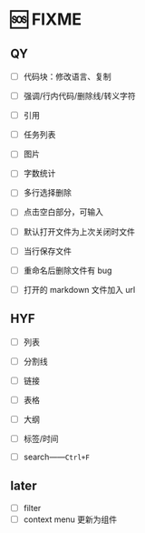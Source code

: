# 🆘 FIXME

## QY

- [ ] 代码块：修改语言、复制
- [ ] 强调/行内代码/删除线/转义字符
- [ ] 引用
- [ ] 任务列表
- [ ] 图片

- [ ] 字数统计
- [ ] 多行选择删除
- [ ] 点击空白部分，可输入
- [ ] 默认打开文件为上次关闭时文件
- [ ] 当行保存文件
- [ ] 重命名后删除文件有 bug
- [ ] 打开的 markdown 文件加入 url

## HYF

- [ ] 列表
- [ ] 分割线
- [ ] 链接
- [ ] 表格
- [ ] 大纲

- [ ] 标签/时间
- [ ] search——`Ctrl+F`

## later

- [ ] filter
- [ ] context menu 更新为组件
